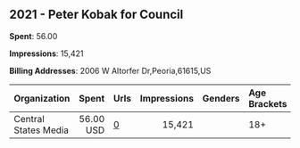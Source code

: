 ## 2021 - Peter Kobak for Council 
**Spent**: 56.00

**Impressions**: 15,421

**Billing Addresses**: 2006 W Altorfer Dr,Peoria,61615,US

|Organization|Spent|Urls|Impressions|Genders|Age Brackets|Country Codes|
|:---|---:|:---|---:|:---|:---|:---|
|Central States Media|56.00 USD|[0](https://www.snap.com/political-ads/asset/f8027547cfed373405e777304930e3d29157c6d3260a2be3604b2e1ac4be7e9e?mediaType=mp4)|15,421||18+|united states|
